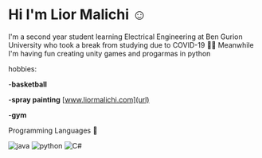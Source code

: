 # Hi I'm Lior Malichi :relaxed:
I'm  a second year student learning Electrical Engineering at Ben Gurion University who took a break from studying due to COVID-19 :man_student:
Meanwhile I'm having fun creating unity games and progarmas in python

hobbies:

-**basketball** 

-**spray painting** [www.liormalichi.com](url)

-**gym**

Programming Languages :love_you_gesture:


![java](https://user-images.githubusercontent.com/63522056/117112921-741fbe80-ad92-11eb-96ef-456f7eff791a.png)
![python](https://user-images.githubusercontent.com/63522056/117112947-7c77f980-ad92-11eb-9a0a-083c7ea9ab0e.png)
    ![C#](https://user-images.githubusercontent.com/63522056/117117826-a7fde280-ad98-11eb-8f2f-a7cd368df866.png)
